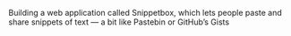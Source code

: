 Building a web application called Snippetbox, which lets people paste
and share snippets of text — a bit like Pastebin or GitHub’s Gists
